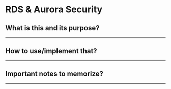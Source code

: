 # RDS & Aurora Security

## What is this and its purpose?

---

## How to use/implement that?

---

## Important notes to memorize?

---
